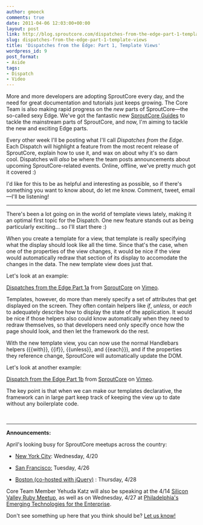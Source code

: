 ```yaml
---
author: gmoeck
comments: true
date: 2011-04-06 12:03:00+00:00
layout: post
link: http://blog.sproutcore.com/dispatches-from-the-edge-part-1-template-views/
slug: dispatches-from-the-edge-part-1-template-views
title: 'Dispatches from the Edge: Part 1, Template Views'
wordpress_id: 9
post_format:
- Aside
tags:
- Dispatch
- Video
---
```


More and more developers are adopting SproutCore every day, and the need for great documentation and tutorials just keeps growing. The Core Team is also making rapid progress on the _new_ parts of SproutCore—the so-called sexy Edge. We've got the fantastic new [SproutCore Guides](http://guides.sproutcore.com/) to tackle the mainstream parts of SproutCore, and now, I'm aiming to tackle the new and exciting Edge parts. 




Every other week I'll be posting what I'll call _Dispatches from the Edge_. Each Dispatch will highlight a feature from the most recent release of SproutCore, explain how to use it, and wax on about why it's so darn cool. Dispatches will _also_ be where the team posts announcements about upcoming SproutCore-related events. Online, offline, we've pretty much got it covered :)




I'd like for this to be as helpful and interesting as possible, so if there's something you want to know about, do let me know. Comment, tweet, email—I'll be listening!




* * *

There's been a lot going on in the world of template views lately, making it an optimal first topic for the Dispatch. One new feature stands out as being particularly exciting... so I'll start there :)




When you create a template for a view, that template is really specifying what the display should look like all the time. Since that's the case, when one of the properties of the view changes, it would be nice if the view would automatically redraw that section of its display to accomodate the changes in the data. The new template view does just that.




Let's look at an example:







[Dispatches from the Edge Part 1a](http://vimeo.com/22146781) from [SproutCore](http://vimeo.com/sproutcore) on [Vimeo](http://vimeo.com).


<!-- more -->


  
Templates, however, do more than merely specify a set of attributes that get displayed on the screen. They often contain helpers like _if_, _unless_, or _each_ to adequately describe how to display the state of the application. It would be nice if those helpers also could know automatically when they need to redraw themselves, so that developers need only specify once how the page should look, and then let the framework do the rest.




With the new template view, you can now use the normal Handlebars helpers ({{with}}, {{if}}, {{unless}}, and {{each}}), and if the properties they reference change, SproutCore will automatically update the DOM.




Let's look at another example:







[Dispatch from the Edge Part 1b](http://vimeo.com/22146745) from [SproutCore](http://vimeo.com/sproutcore) on [Vimeo](http://vimeo.com).




  
The key point is that when we can make our templates declarative, the framework can in large part keep track of keeping the view up to date without any boilerplate code.  
  
 




* * *

  
**Announcements:**




April's looking busy for SproutCore meetups across the country:







  * [New York City](http://www.meetup.com/Sproutcore-NYC/events/17144270/): Wednesday, 4/20


  * [San Francisco:](http://www.meetup.com/sproutcore/events/17193896/) Tuesday, 4/26


  * [Boston (co-hosted with jQuery)](http://www.meetup.com/SproutCore-Boston/events/17185888/) : Thursday, 4/28



Core Team Member Yehuda Katz will also be speaking at the 4/14 [Silicon Valley Ruby Meetup](http://www.meetup.com/silicon-valley-ruby/), as well as on Wednesday, 4/27 at [Philadelphia's Emerging Technologies for the Enterprise](http://phillyemergingtech.com/2011). 




Don't see something up here that you think should be? [Let us know!](mailto:community@sproutcore.com)


